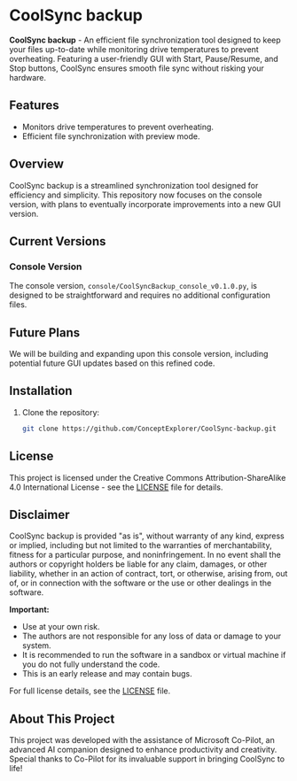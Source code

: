 # CoolSync backup

**CoolSync backup** - An efficient file synchronization tool designed to keep your files up-to-date while monitoring drive temperatures to prevent overheating. Featuring a user-friendly GUI with Start, Pause/Resume, and Stop buttons, CoolSync ensures smooth file sync without risking your hardware.

## Features
- Monitors drive temperatures to prevent overheating.
- Efficient file synchronization with preview mode.

## Overview
CoolSync backup is a streamlined synchronization tool designed for efficiency and simplicity. This repository now focuses on the console version, with plans to eventually incorporate improvements into a new GUI version.

## Current Versions
### Console Version
The console version, `console/CoolSyncBackup_console_v0.1.0.py`, is designed to be straightforward and requires no additional configuration files.

## Future Plans
We will be building and expanding upon this console version, including potential future GUI updates based on this refined code.

## Installation
1. Clone the repository:
   ```bash
   git clone https://github.com/ConceptExplorer/CoolSync-backup.git

## License

This project is licensed under the Creative Commons Attribution-ShareAlike 4.0 International License - see the [LICENSE](LICENSE) file for details.

## Disclaimer

CoolSync backup is provided "as is", without warranty of any kind, express or implied, including but not limited to the warranties of merchantability, fitness for a particular purpose, and noninfringement. In no event shall the authors or copyright holders be liable for any claim, damages, or other liability, whether in an action of contract, tort, or otherwise, arising from, out of, or in connection with the software or the use or other dealings in the software.

**Important:**
- Use at your own risk.
- The authors are not responsible for any loss of data or damage to your system.
- It is recommended to run the software in a sandbox or virtual machine if you do not fully understand the code.
- This is an early release and may contain bugs.

For full license details, see the [LICENSE](LICENSE) file.

## About This Project

This project was developed with the assistance of Microsoft Co-Pilot, an advanced AI companion designed to enhance productivity and creativity. Special thanks to Co-Pilot for its invaluable support in bringing CoolSync to life!

